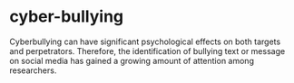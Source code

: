 # cyber-bullying
Cyberbullying can have significant psychological effects on both targets and perpetrators. Therefore, the identification of bullying text or message on social media has gained a growing amount of attention among researchers.
